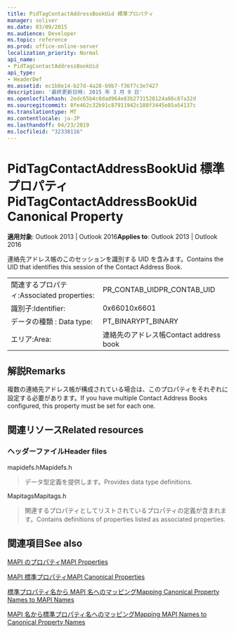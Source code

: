 ```yaml
---
title: PidTagContactAddressBookUid 標準プロパティ
manager: soliver
ms.date: 03/09/2015
ms.audience: Developer
ms.topic: reference
ms.prod: office-online-server
localization_priority: Normal
api_name:
- PidTagContactAddressBookUid
api_type:
- HeaderDef
ms.assetid: ec1b8e14-b27d-4a28-b9b7-f36f7c3e7427
description: '最終更新日時: 2015 年 3 月 9 日'
ms.openlocfilehash: 2edc65b4c0dad964e83b2731528124a86c87a32d
ms.sourcegitcommit: 8fe462c32b91c87911942c188f3445e85a54137c
ms.translationtype: MT
ms.contentlocale: ja-JP
ms.lasthandoff: 04/23/2019
ms.locfileid: "32338116"
---
```

# <a name="pidtagcontactaddressbookuid-canonical-property"></a><span data-ttu-id="dd8dc-103">PidTagContactAddressBookUid 標準プロパティ</span><span class="sxs-lookup"><span data-stu-id="dd8dc-103">PidTagContactAddressBookUid Canonical Property</span></span>

  
  
<span data-ttu-id="dd8dc-104">**適用対象**: Outlook 2013 | Outlook 2016</span><span class="sxs-lookup"><span data-stu-id="dd8dc-104">**Applies to**: Outlook 2013 | Outlook 2016</span></span> 
  
<span data-ttu-id="dd8dc-105">連絡先アドレス帳のこのセッションを識別する UID を含みます。</span><span class="sxs-lookup"><span data-stu-id="dd8dc-105">Contains the UID that identifies this session of the Contact Address Book.</span></span>
  
|||
|:-----|:-----|
|<span data-ttu-id="dd8dc-106">関連するプロパティ:</span><span class="sxs-lookup"><span data-stu-id="dd8dc-106">Associated properties:</span></span>  <br/> |<span data-ttu-id="dd8dc-107">PR_CONTAB_UID</span><span class="sxs-lookup"><span data-stu-id="dd8dc-107">PR_CONTAB_UID</span></span>  <br/> |
|<span data-ttu-id="dd8dc-108">識別子:</span><span class="sxs-lookup"><span data-stu-id="dd8dc-108">Identifier:</span></span>  <br/> |<span data-ttu-id="dd8dc-109">0x6601</span><span class="sxs-lookup"><span data-stu-id="dd8dc-109">0x6601</span></span>  <br/> |
|<span data-ttu-id="dd8dc-110">データの種類 : </span><span class="sxs-lookup"><span data-stu-id="dd8dc-110">Data type:</span></span>  <br/> |<span data-ttu-id="dd8dc-111">PT_BINARY</span><span class="sxs-lookup"><span data-stu-id="dd8dc-111">PT_BINARY</span></span>  <br/> |
|<span data-ttu-id="dd8dc-112">エリア:</span><span class="sxs-lookup"><span data-stu-id="dd8dc-112">Area:</span></span>  <br/> |<span data-ttu-id="dd8dc-113">連絡先のアドレス帳</span><span class="sxs-lookup"><span data-stu-id="dd8dc-113">Contact address book</span></span>  <br/> |
   
## <a name="remarks"></a><span data-ttu-id="dd8dc-114">解説</span><span class="sxs-lookup"><span data-stu-id="dd8dc-114">Remarks</span></span>

<span data-ttu-id="dd8dc-115">複数の連絡先アドレス帳が構成されている場合は、このプロパティをそれぞれに設定する必要があります。</span><span class="sxs-lookup"><span data-stu-id="dd8dc-115">If you have multiple Contact Address Books configured, this property must be set for each one.</span></span> 
  
## <a name="related-resources"></a><span data-ttu-id="dd8dc-116">関連リソース</span><span class="sxs-lookup"><span data-stu-id="dd8dc-116">Related resources</span></span>

### <a name="header-files"></a><span data-ttu-id="dd8dc-117">ヘッダーファイル</span><span class="sxs-lookup"><span data-stu-id="dd8dc-117">Header files</span></span>

<span data-ttu-id="dd8dc-118">mapidefs.h</span><span class="sxs-lookup"><span data-stu-id="dd8dc-118">Mapidefs.h</span></span>
  
> <span data-ttu-id="dd8dc-119">データ型定義を提供します。</span><span class="sxs-lookup"><span data-stu-id="dd8dc-119">Provides data type definitions.</span></span>
    
<span data-ttu-id="dd8dc-120">Mapitags</span><span class="sxs-lookup"><span data-stu-id="dd8dc-120">Mapitags.h</span></span>
  
> <span data-ttu-id="dd8dc-121">関連するプロパティとしてリストされているプロパティの定義が含まれます。</span><span class="sxs-lookup"><span data-stu-id="dd8dc-121">Contains definitions of properties listed as associated properties.</span></span>
    
## <a name="see-also"></a><span data-ttu-id="dd8dc-122">関連項目</span><span class="sxs-lookup"><span data-stu-id="dd8dc-122">See also</span></span>



[<span data-ttu-id="dd8dc-123">MAPI のプロパティ</span><span class="sxs-lookup"><span data-stu-id="dd8dc-123">MAPI Properties</span></span>](mapi-properties.md)
  
[<span data-ttu-id="dd8dc-124">MAPI 標準プロパティ</span><span class="sxs-lookup"><span data-stu-id="dd8dc-124">MAPI Canonical Properties</span></span>](mapi-canonical-properties.md)
  
[<span data-ttu-id="dd8dc-125">標準プロパティ名から MAPI 名へのマッピング</span><span class="sxs-lookup"><span data-stu-id="dd8dc-125">Mapping Canonical Property Names to MAPI Names</span></span>](mapping-canonical-property-names-to-mapi-names.md)
  
[<span data-ttu-id="dd8dc-126">MAPI 名から標準プロパティ名へのマッピング</span><span class="sxs-lookup"><span data-stu-id="dd8dc-126">Mapping MAPI Names to Canonical Property Names</span></span>](mapping-mapi-names-to-canonical-property-names.md)

